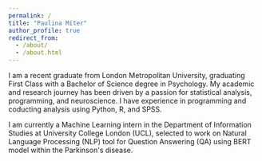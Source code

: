 ```yaml
---
permalink: / 
title: "Paulina Miter"
author_profile: true
redirect_from: 
  - /about/
  - /about.html
---
```

I am a recent graduate from London Metropolitan University, graduating First Class with a Bachelor of Science degree in Psychology. My academic and research journey has been driven by a passion for statistical analysis, programming, and neuroscience. I have experience in programming and coducting analysis using Python, R, and SPSS.

I am currently a Machine Learning intern in the Department of Information Studies at University College London (UCL), selected to work on Natural Language Processing (NLP) tool for Question Answering (QA) using BERT model within the Parkinson's disease. 


